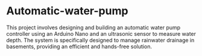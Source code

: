# Automatic-water-pump
This project involves designing and building an automatic water pump controller using an Arduino Nano and an ultrasonic sensor to measure water depth. The system is specifically designed to manage rainwater drainage in basements, providing an efficient and hands-free solution.
